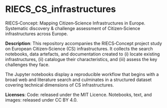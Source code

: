 # RIECS_CS_infrastructures

RIECS‑Concept: Mapping Citizen‑Science Infrastructures in Europe. Systematic discovery & challenge assessment of Citizen‑Science infrastructures across Europe.

**Description**: This repository accompanies the RIECS‑Concept project study on European Citizen‑Science (CS) infrastructures. It collects the search notebooks, data artefacts, and documentation created to (i) locate existing infrastructures, (ii) catalogue their characteristics, and (iii) assess the key challenges they face.

The Jupyter notebooks display a reproducible workflow that begins with a broad web and literature search and culminates in a structured dataset covering technical dimensions of CS infrastructures.

**Licenses**:
Code: released under the MIT Licence.
Notebooks, text, and images: released under CC BY 4.0.
